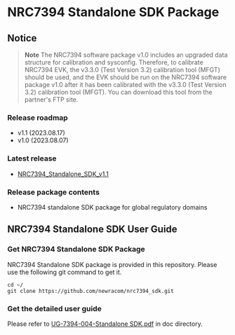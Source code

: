 # NRC7394 Standalone SDK Package

## Notice

> **Note**
> The NRC7394 software package v1.0 includes an upgraded data structure for calibration and sysconfig. Therefore, to calibrate NRC7394 EVK, the v3.3.0 (Test Version 3.2) calibration tool (MFGT) should be used, and the EVK should be run on the NRC7394 software package v1.0 after it has been calibrated with the v3.3.0 (Test Version 3.2) calibration tool (MFGT). You can download this tool from the partner's FTP site.

### Release roadmap
- v1.1 (2023.08.17)
- v1.0 (2023.08.07)

### Latest release
- [NRC7394_Standalone_SDK_v1.1](https://github.com/newracom/nrc7394_sdk/releases/tag/v1.1)

### Release package contents
- NRC7394 standalone SDK package for global regulatory domains

## NRC7394 Standalone SDK User Guide
### Get NRC7394 Standalone SDK Package
NRC7394 Standalone SDK package is provided in this repository. Please use the following git command to get it.
```
cd ~/
git clone https://github.com/newracom/nrc7394_sdk.git
```

### Get the detailed user guide
Please refer to [UG-7394-004-Standalone SDK.pdf](https://github.com/newracom/nrc7394_sdk/blob/master/package/doc/UG-7394-004-Standalone%20SDK.pdf) in doc directory. 
